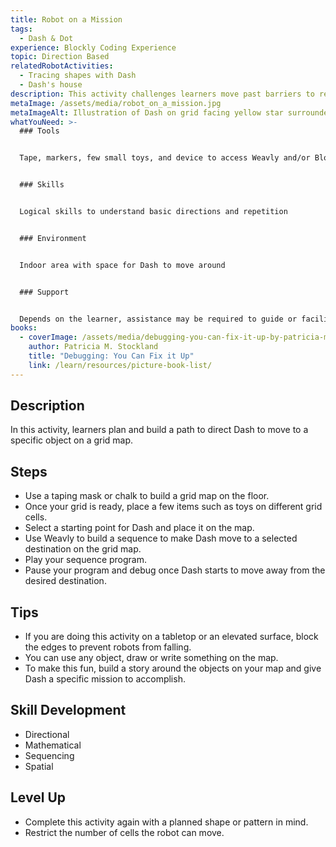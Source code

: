 ```yaml
---
title: Robot on a Mission
tags:
  - Dash & Dot
experience: Blockly Coding Experience
topic: Direction Based
relatedRobotActivities:
  - Tracing shapes with Dash
  - Dash's house
description: This activity challenges learners move past barriers to reach a destination.
metaImage: /assets/media/robot_on_a_mission.jpg
metaImageAlt: Illustration of Dash on grid facing yellow star surrounded by action blocks
whatYouNeed: >-
  ### Tools


  Tape, markers, few small toys, and device to access Weavly and/or Block.ly, Dash


  ### Skills


  Logical skills to understand basic directions and repetition


  ### Environment


  Indoor area with space for Dash to move around


  ### Support


  Depends on the learner, assistance may be required to guide or facilitate
books:
  - coverImage: /assets/media/debugging-you-can-fix-it-up-by-patricia-m.-stockland.jpg
    author: Patricia M. Stockland
    title: "Debugging: You Can Fix it Up"
    link: /learn/resources/picture-book-list/
---
```

## Description

In this activity, learners plan and build a path to direct Dash to move to a specific object on a grid map.

## Steps

* Use a taping mask or chalk to build a grid map on the floor.
* Once your grid is ready, place a few items such as toys on different grid cells.
* Select a starting point for Dash and place it on the map.
* Use Weavly to build a sequence to make Dash move to a selected destination on the grid map.
* Play your sequence program.
* Pause your program and debug once Dash starts to move away from the desired destination.

## Tips

* If you are doing this activity on a tabletop or an elevated surface, block the edges to prevent robots from falling.
* You can use any object, draw or write something on the map.
* To make this fun, build a story around the objects on your map and give Dash a specific mission to accomplish.

## Skill Development

* Directional
* Mathematical
* Sequencing
* Spatial

## Level Up 

* Complete this activity again with a planned shape or pattern in mind.
* Restrict the number of cells the robot can move.